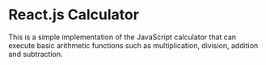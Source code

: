 # React.js Calculator

This is a simple implementation of the JavaScript calculator that can execute basic arithmetic functions such as multiplication, division, addition and subtraction.